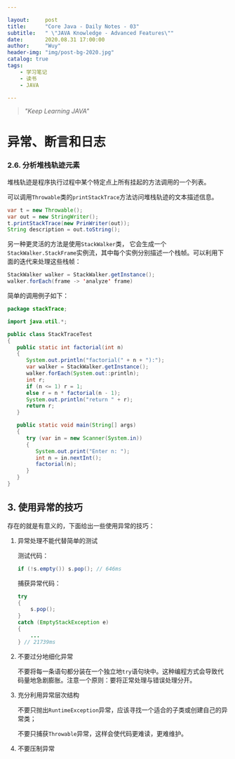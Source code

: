 ```yaml
---

layout:     post
title:      "Core Java - Daily Notes - 03"
subtitle:   " \"JAVA Knowledge - Advanced Features\""
date:       2020.08.31 17:00:00
author:     "Wuy"
header-img: "img/post-bg-2020.jpg"
catalog: true
tags:
    - 学习笔记
    - 读书
    - JAVA

---
```


> *"Keep Learning JAVA"*

# 异常、断言和日志



### 2.6. 分析堆栈轨迹元素

堆栈轨迹是程序执行过程中某个特定点上所有挂起的方法调用的一个列表。

可以调用`Throwable`类的`printStackTrace`方法访问堆栈轨迹的文本描述信息。

```java
var t = new Throwable();
var out = new StringWriter();
t.printStackTrace(new PrinWriter(out));
String description = out.toString();
```

另一种更灵活的方法是使用`StackWalker`类， 它会生成一个`StackWalker.StackFrame`实例流，其中每个实例分别描述一个栈帧。可以利用下面的迭代来处理这些栈帧：

```java
StackWalker walker = StackWalker.getInstance();
walker.forEach(frame -> 'analyze' frame)
```

简单的调用例子如下：

```java
package stackTrace;

import java.util.*;

public class StackTraceTest
{
   public static int factorial(int n)
   {
      System.out.println("factorial(" + n + "):");
      var walker = StackWalker.getInstance();
      walker.forEach(System.out::println);      
      int r;
      if (n <= 1) r = 1;
      else r = n * factorial(n - 1);
      System.out.println("return " + r);
      return r;
   }

   public static void main(String[] args)
   {
      try (var in = new Scanner(System.in))
      {
         System.out.print("Enter n: ");
         int n = in.nextInt();
         factorial(n);
      }
   }
}

```

## 3. 使用异常的技巧

存在的就是有意义的，下面给出一些使用异常的技巧：

1. 异常处理不能代替简单的测试

   测试代码：

   ```java
   if (!s.empty()) s.pop(); // 646ms 
   ```

   捕获异常代码：

   ```java
   try
   {
       s.pop();
   }
   catch (EmptyStackException e)
   {
       ...
   } // 21739ms
   ```

   

2. 不要过分地细化异常

   不要将每一条语句都分装在一个独立地`try`语句块中。这种编程方式会导致代码量地急剧膨胀。注意一个原则：要将正常处理与错误处理分开。

3. 充分利用异常层次结构

   不要只抛出`RuntimeException`异常，应该寻找一个适合的子类或创建自己的异常类；

   不要只捕获`Throwable`异常，这样会使代码更难读，更难维护。

4. 不要压制异常


